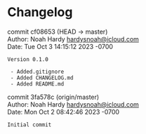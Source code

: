 # Changelog

commit cf08653 (HEAD -> master)<br>
Author: Noah Hardy <hardysnoah@icloud.com><br>
Date:   Tue Oct 3 14:15:12 2023 -0700

    Version 0.1.0

     - Added.gitignore
     - Added CHANGELOG.md
     - Added README.md

commit 3fa578c (origin/master)<br>
Author: Noah Hardy <hardysnoah@icloud.com><br>
Date:   Mon Oct 2 08:42:46 2023 -0700

    Initial commit
